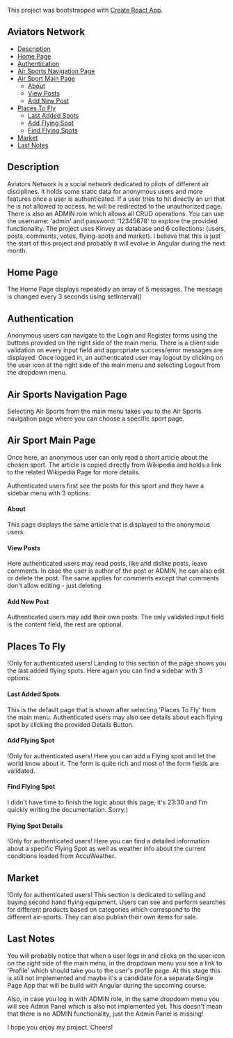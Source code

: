 This project was bootstrapped with [Create React App](https://github.com/facebookincubator/create-react-app).

## Aviators Network

- [Description](#description)
- [Home Page](#home-page)
- [Authentication](#authentication)
- [Air Sports Navigation Page](#air-sports-navigation-page)
- [Air Sport Main Page](#air-sport-main-page)
    - [About](#about)
    - [View Posts](#view-posts)
    - [Add New Post](#add-new-post)
- [Places To Fly](#places-to-fly)
  - [Last Added Spots](#last-added-spots)
  - [Add Flying Spot](#add-flying-spot)
  - [Find Flying Spots](#find-flying-spot)
- [Market](#market)
- [Last Notes](#last-notes)

## Description
Aviators Network is a social network dedicated to pilots 
of different air disciplines. It holds some static data
for anonymous users and more features once a 
user is authenticated. If a user tries to hit directly an
url that he is not allowed to access, he will be
redirected to the unauthorized page. 
There is also an ADMIN role which
allows all CRUD operations. You can use the username: 'admin' 
and password: '12345678' to explore the provided functionality. 
The project uses Kinvey as database and 6 collections:
(users, posts, comments, votes, flying-spots and market).
I believe that this is just the start of this project and
probably it will evolve in Angular during the next month.

## Home Page
The Home Page displays repeatedly an array 
of 5 messages. The message is changed 
every 3 seconds using setInterval()

## Authentication
Anonymous users can navigate to the Login and
Register forms using the buttons provided on
the right side of the main menu. There is a 
client side validation on every input field and 
appropriate success/error messages are displayed.
Once logged in, an authenticated user may logout
by clicking on the user icon at the right side of
the main menu and selecting Logout from
the dropdown menu.

## Air Sports Navigation Page
Selecting Air Sports from the main menu takes you to
the Air Sports navigation page where you can choose a
specific sport page.

## Air Sport Main Page
Once here, an anonymous user can only read a short article 
about the chosen sport. The article is copied directly
from Wikipedia and holds a link to the related
Wikipedia Page for more details.

Authenticated users first see the posts for this sport
and they have a sidebar menu with 3 options:

#### About
This page displays the same article that is displayed to
the anonymous users.

#### View Posts
Here authenticated users may read posts, like and dislike posts,
leave comments. In case the user is author of the post
or ADMIN, he can also edit or delete the post.
The same applies for comments except that comments don't allow
editing - just deleting.

#### Add New Post
Authenticated users may add their own posts.
The only validated input field is the content field, 
the rest are optional.

## Places To Fly
!Only for authenticated users!
Landing to this section of the page shows you
the last added flying spots.
Here again you can find a sidebar with 3 options:

#### Last Added Spots
This is the default page that is shown after
selecting 'Places To Fly' from the main menu.
Authenticated users may also see details about 
each flying spot by clicking the provided Details Button.

#### Add Flying Spot
!Only for authenticated users!
Here you can add a Flying spot and let the world 
know about it. The form is quite rich and
most of the form fields are validated.

#### Find Flying Spot
I didn't have time to finish the logic about this page,
it's 23:30 and I'm quickly writing the documentation.
Sorry:)

#### Flying Spot Details
!Only for authenticated users!
Here you can find a detailed information about a 
specific Flying Spot as well as weather info about
the current conditions loaded from AccuWeather.

## Market
!Only for authenticated users!
This section is dedicated to selling and buying second hand
flying equipment. Users can see and perform searches
for different products based on categories which correspond to 
the different air-sports.
They can also publish their own items for sale.

## Last Notes
You will probably notice that when a user logs in and clicks on
the user icon on the right side of the main menu, in the dropdown
menu you see a link to 'Profile' which should take you to the 
user's profile page. At this stage this is still not implemented 
and maybe it's a candidate for a separate Single Page App 
that will be build with Angular during the upcoming course.

Also, in case you log in with ADMIN role, in the same dropdown menu 
you will see Admin Panel which is also not implemented yet.
This doesn't mean that there is no ADMIN functionality,
just the Admin Panel is missing!

I hope you enjoy my project. Cheers!